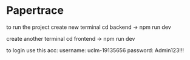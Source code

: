 # Papertrace

to run the project
create new terminal
cd backend -> npm run dev

create another terminal 
cd frontend -> npm run dev

to login use this acc:
username: uclm-19135656
password: Admin123!!!

